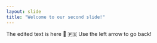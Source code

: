 ```yaml
---
layout: slide
title: "Welcome to our second slide!"
---
```

The edited text is here :shushing_face: :palestinian_territories:
Use the left arrow to go back!

